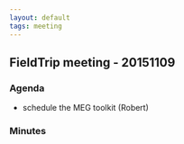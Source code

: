 ```yaml
---
layout: default
tags: meeting
---
```



## FieldTrip meeting - 20151109

### Agenda

*  schedule the MEG toolkit (Robert)

### Minutes

